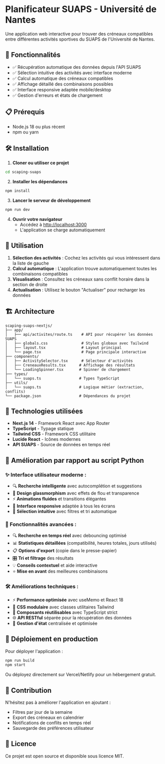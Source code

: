 # Planificateur SUAPS - Université de Nantes

Une application web interactive pour trouver des créneaux compatibles entre différentes activités sportives du SUAPS de l'Université de Nantes.

## 🚀 Fonctionnalités

- ✅ Récupération automatique des données depuis l'API SUAPS
- ✅ Sélection intuitive des activités avec interface moderne
- ✅ Calcul automatique des créneaux compatibles
- ✅ Affichage détaillé des combinaisons possibles
- ✅ Interface responsive adaptée mobile/desktop
- ✅ Gestion d'erreurs et états de chargement

## 📋 Prérequis

- Node.js 18 ou plus récent
- npm ou yarn

## 🛠️ Installation

1. **Cloner ou utiliser ce projet**
```bash
cd scaping-suaps
```

2. **Installer les dépendances**
```bash
npm install
```

3. **Lancer le serveur de développement**
```bash
npm run dev
```

4. **Ouvrir votre navigateur**
   - Accédez à [http://localhost:3000](http://localhost:3000)
   - L'application se charge automatiquement

## 📱 Utilisation

1. **Sélection des activités** : Cochez les activités qui vous intéressent dans la liste de gauche
2. **Calcul automatique** : L'application trouve automatiquement toutes les combinaisons compatibles
3. **Visualisation** : Consultez les créneaux sans conflit horaire dans la section de droite
4. **Actualisation** : Utilisez le bouton "Actualiser" pour recharger les données

## 🏗️ Architecture

```
scaping-suaps-nextjs/
├── app/
│   ├── api/activites/route.ts    # API pour récupérer les données SUAPS
│   ├── globals.css               # Styles globaux avec Tailwind
│   ├── layout.tsx                # Layout principal
│   └── page.tsx                  # Page principale interactive
├── components/
│   ├── ActivitySelector.tsx      # Sélecteur d'activités
│   ├── CreneauxResults.tsx      # Affichage des résultats
│   └── LoadingSpinner.tsx       # Spinner de chargement
├── types/
│   └── suaps.ts                 # Types TypeScript
├── utils/
│   └── suaps.ts                 # Logique métier (extraction, conflits)
└── package.json                 # Dépendances du projet
```

## 🔧 Technologies utilisées

- **Next.js 14** - Framework React avec App Router
- **TypeScript** - Typage statique
- **Tailwind CSS** - Framework CSS utilitaire
- **Lucide React** - Icônes modernes
- **API SUAPS** - Source de données en temps réel

## 🎯 Amélioration par rapport au script Python

### ✨ Interface utilisateur moderne :
- 🔍 **Recherche intelligente** avec autocomplétion et suggestions
- 🎨 **Design glassmorphism** avec effets de flou et transparence
- ⚡ **Animations fluides** et transitions élégantes
- 📱 **Interface responsive** adaptée à tous les écrans
- 🎯 **Sélection intuitive** avec filtres et tri automatique

### 🚀 Fonctionnalités avancées :
- 🔍 **Recherche en temps réel** avec debouncing optimisé
- 📊 **Statistiques détaillées** (compatibilité, heures totales, jours utilisés)
- 📋 **Options d'export** (copie dans le presse-papier)
- 🎛️ **Tri et filtrage** des résultats
- 💡 **Conseils contextuel** et aide interactive
- ⭐ **Mise en avant** des meilleures combinaisons

### 🛠️ Améliorations techniques :
- ⚡ **Performance optimisée** avec useMemo et React 18
- 🎨 **CSS modulaire** avec classes utilitaires Tailwind
- 🔧 **Composants réutilisables** avec TypeScript strict
- 🌐 **API RESTful** séparée pour la récupération des données
- 🎯 **Gestion d'état** centralisée et optimisée

## 🚀 Déploiement en production

Pour déployer l'application :

```bash
npm run build
npm start
```

Ou déployez directement sur Vercel/Netlify pour un hébergement gratuit.

## 🤝 Contribution

N'hésitez pas à améliorer l'application en ajoutant :
- Filtres par jour de la semaine
- Export des créneaux en calendrier
- Notifications de conflits en temps réel
- Sauvegarde des préférences utilisateur

## 📄 Licence

Ce projet est open source et disponible sous licence MIT. 